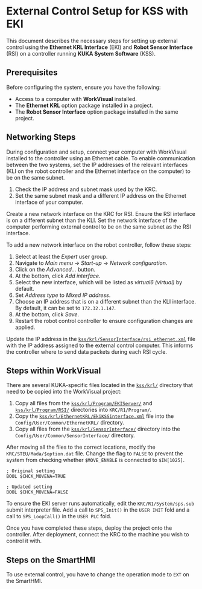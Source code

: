 # External Control Setup for KSS with EKI

This document describes the necessary steps for setting up external control using the **Ethernet KRL Interface** (EKI) and **Robot Sensor Interface** (RSI) on a controller running **KUKA System Software** (KSS).

## Prerequisites

Before configuring the system, ensure you have the following:

- Access to a computer with **WorkVisual** installed.
- The **Ethernet KRL** option package installed in a project.
- The **Robot Sensor Interface** option package installed in the same project.

## Networking Steps

During configuration and setup, connect your computer with WorkVisual installed to the controller using an Ethernet cable. To enable communication between the two systems, set the IP addresses of the relevant interfaces (KLI on the robot controller and the Ethernet interface on the computer) to be on the same subnet.

1. Check the IP address and subnet mask used by the KRC.
2. Set the same subnet mask and a different IP address on the Ethernet interface of your computer.

Create a new network interface on the KRC for RSI. Ensure the RSI interface is on a different subnet than the KLI. Set the network interface of the computer performing external control to be on the same subnet as the RSI interface.

To add a new network interface on the robot controller, follow these steps:

1. Select at least the *Expert* user group.
2. Navigate to *Main menu* &rarr; *Start-up* &rarr; *Network configuration*.
3. Click on the *Advanced...* button.
4. At the bottom, click *Add interface*.
5. Select the new interface, which will be listed as *virtual6 (virtual)* by default.
6. Set *Address type* to *Mixed IP address*.
7. Choose an IP address that is on a different subnet than the KLI interface. By default, it can be set to `172.32.1.147`.
8. At the bottom, click *Save*.
9. Restart the robot control controller to ensure configuration changes are applied.

Update the IP address in the [`kss/krl/SensorInterface/rsi_ethernet.xml`](../kss/krl/SensorInterface/rsi_ethernet.xml) file with the IP address assigned to the external control computer. This informs the controller where to send data packets during each RSI cycle.

## Steps within WorkVisual

There are several KUKA-specific files located in the [`kss/krl/`](../kss/krl/) directory that need to be copied into the WorkVisual project:

1. Copy all files from the [`kss/krl/Program/EKIServer/`](../kss/krl/Program/EKIserver/) and [`kss/krl/Program/RSI/`](../kss/krl/Program/RSI/) directories into `KRC/R1/Program/`.
2. Copy the [`kss/krl/EthernetKRL/EkiKSSinterface.xml`](../kss/krl/EthernetKRL/EkiKSSinterface.xml) file into the `Config/User/Common/EthernetKRL/` directory.
3. Copy all files from the [`kss/krl/SensorInterface/`](../kss/krl/SensorInterface/) directory into the `Config/User/Common/SensorInterface/` directory.

After moving all the files to the correct locations, modify the `KRC/STEU/Mada/$option.dat` file. Change the flag to `FALSE` to prevent the system from checking whether `$MOVE_ENABLE` is connected to `$IN[1025]`.

```krl
; Original setting
BOOL $CHCK_MOVENA=TRUE

; Updated setting
BOOL $CHCK_MOVENA=FALSE
```

To ensure the EKI server runs automatically, edit the `KRC/R1/System/sps.sub` submit interpreter file. Add a call to `SPS_Init()` in the `USER INIT` fold and a call to `SPS_LoopCall()` in the `USER PLC` fold.

Once you have completed these steps, deploy the project onto the controller. After deployment, connect the KRC to the machine you wish to control it with.

## Steps on the SmartHMI

To use external control, you have to change the operation mode to `EXT` on the SmartHMI.
